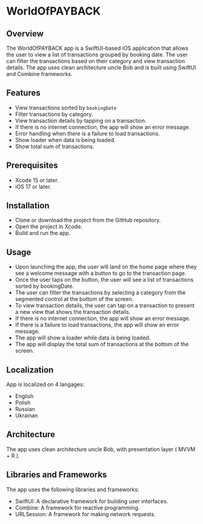 # WorldOfPAYBACK
## Overview
The WorldOfPAYBACK app is a SwiftUI-based iOS application that allows the user to view a list of transactions grouped by booking date. The user can filter the transactions based on their category and view transaction details. The app uses clean architecture uncle Bob and is built using SwiftUI and Combine frameworks.

## Features
- View transactions sorted by `bookingDate`
- Filter transactions by category.
- View transaction details by tapping on a transaction.
- If there is no internet connection, the app will show an error message.
- Error handling when there is a failure to load transactions.
- Show loader when data is being loaded.
- Show total sum of transactions.

## Prerequisites
- Xcode 15 or later.
- iOS 17 or later.

## Installation
- Clone or download the project from the GitHub repository.
- Open the project in Xcode.
- Build and run the app.

## Usage
- Upon launching the app, the user will land on the home page where they see a welcome message with a button to go to the transaction page.
- Once the user taps on the button, the user will see a list of transactions sorted by bookingDate.
- The user can filter the transactions by selecting a category from the segmented control at the bottom of the screen.
- To view transaction details, the user can tap on a transaction to present a new view that shows the transaction details.
- If there is no internet connection, the app will show an error message.
- If there is a failure to load transactions, the app will show an error message.
- The app will show a loader while data is being loaded.
- The app will display the total sum of transactions at the bottom of the screen.

## Localization
App is localized on 4 langages:
- English
- Polish
- Russian
- Ukrainan

## Architecture
The app uses clean architecture uncle Bob, with presentation layer ( MVVM + R ).

## Libraries and Frameworks
The app uses the following libraries and frameworks:
  - SwiftUI: A declarative framework for building user interfaces.
  - Combine: A framework for reactive programming.
  - URLSession: A framework for making network requests.
